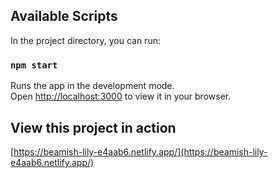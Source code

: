 ## Available Scripts

In the project directory, you can run:

### `npm start`

Runs the app in the development mode.\
Open [http://localhost:3000](http://localhost:3000) to view it in your browser.
 

## View this project in action
[https://beamish-lily-e4aab6.netlify.app/](https://beamish-lily-e4aab6.netlify.app/)
